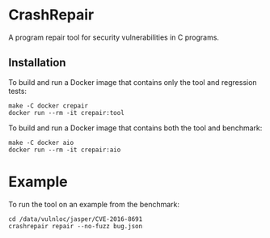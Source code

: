 # CrashRepair

A program repair tool for security vulnerabilities in C programs.

## Installation

To build and run a Docker image that contains only the tool and regression tests:

    make -C docker crepair
    docker run --rm -it crepair:tool


To build and run a Docker image that contains both the tool and benchmark:

    make -C docker aio
    docker run --rm -it crepair:aio

# Example

To run the tool on an example from the benchmark:

    cd /data/vulnloc/jasper/CVE-2016-8691
    crashrepair repair --no-fuzz bug.json


